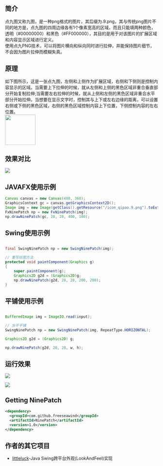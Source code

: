 ## 简介
点九图又称九图，是一种png格式的图片，其后缀为.9.png，其与传统png图片不同的地方是，点九图的四周边缘各有1个像素宽高的区域，而且只能填两种颜色，透明（#00000000）和黑色（#FF000000），其目的是用于对该图片的扩展区域和内容显示区域进行定义。<br/>
使用点九PNG技术，可以将图片横向和纵向同时进行拉伸，并能保持图片细节，不会因为图片拉伸而模糊失真。
## 原理
如下图所示，这是一张点九图，左侧和上侧作为扩展区域，右侧和下侧则是控制内容显示的区域。当需要上下拉伸的时候，就从左侧和上侧的黑色区域非重合垂直部分开始复制拉伸;当需要左右拉伸的时候，就从上侧和左侧的黑色区域非重合水平部分开始拉伸。当想要在显示文字时，控制其与上下或左右边缘的距离，可以设置右侧或下侧的黑色区域，右侧的黑色区域控制内容上下位置，下侧控制内容的左右位置。<br/>
<image src="https://raw.githubusercontent.com/freeseawind/NinePatch/master/doc/images/icon_qipao.9.png" width="100" height="100"/><br/>
## 效果对比
![](https://raw.githubusercontent.com/freeseawind/NinePatch/master/doc/images/1.jpg)
## JAVAFX使用示例
```Java
Canvas canvas = new Canvas(480, 360);
GraphicsContext gc = canvas.getGraphicsContext2D();
Image img = new Image(getClass().getResource("/icon_qipao.9.png").toExternalForm());
FxNinePatch np = new FxNinePatch(img);
np.drawNinePatch(gc, 28, 28, 400, 100);
```
## Swing使用示例
```Java

final SwingNinePatch np = new SwingNinePatch(img);

// 重写绘图方法
protected void paintComponent(Graphics g)
{
	super.paintComponent(g);
    Graphics2D g2d = (Graphics2D)g;
    np.drawNinePatch(g2d, 28, 28, 200, 200);
}
```

## 平铺使用示例

```Java

BufferedImage img = ImageIO.read(input);

// 水平平铺           
SwingNinePatch np = new SwingNinePatch(img, RepeatType.HORIZONTAL);

Graphics2D g2d = (Graphics2D) g;

np.drawNinePatch(g2d, 28, 28, w, h);

```

## 运行效果
![](https://raw.githubusercontent.com/freeseawind/NinePatch/master/doc/images/3.png)

![](https://raw.githubusercontent.com/freeseawind/NinePatch/master/doc/images/4.png)

## Getting NinePatch

```xml
<dependency>
  <groupId>com.github.freeseawind</groupId>
  <artifactId>NinePatch</artifactId>
  <version>1.0</version>
</dependency>
```

## 作者的其它项目

* [littleluck](https://github.com/freeseawind/littleluck)-Java Swing跨平台外观(LookAndFeel)实现

